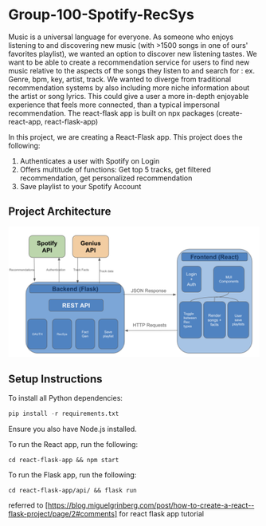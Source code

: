 # Group-100-Spotify-RecSys

Music is a universal language for everyone. As someone who enjoys listening to and discovering new music (with >1500 songs in one of ours' favorites playlist), we wanted an option to discover new listening tastes. We want to be able to create a recommendation service for users to find new music relative to the aspects of the songs they listen to and search for : ex. Genre, bpm, key, artist, track. We wanted to diverge from traditional recommendation systems by also including more niche information about the artist or song lyrics. This could give a user a more in-depth enjoyable experience that feels more connected, than a typical impersonal recommendation. The react-flask app is built on npx packages (create-react-app,  react-flask-app)

In this project, we are creating a React-Flask app. 
This project does the following:
1. Authenticates a user with Spotify on Login
2. Offers multitude of functions: Get top 5 tracks, get filtered recommendation, get personalized recommendation
3. Save playlist to your Spotify Account

## Project Architecture
![screenshot](spotify_architecture/spotify_arch.png)

## Setup Instructions
To install all Python dependencies: 

```python
pip install -r requirements.txt
```
Ensure you also have Node.js installed.

To run the React app, run the following:
```
cd react-flask-app && npm start
```

To run the Flask app, run the following:
```
cd react-flask-app/api/ && flask run
```


referred to [https://blog.miguelgrinberg.com/post/how-to-create-a-react--flask-project/page/2#comments] for react flask app tutorial

